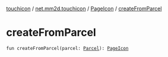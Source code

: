 [touchicon](../../index.md) / [net.mm2d.touchicon](../index.md) / [PageIcon](index.md) / [createFromParcel](./create-from-parcel.md)

# createFromParcel

`fun createFromParcel(parcel: `[`Parcel`](https://developer.android.com/reference/android/os/Parcel.html)`): `[`PageIcon`](index.md)
